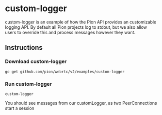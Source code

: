 # custom-logger
custom-logger is an example of how the Pion API provides an customizable
logging API. By default all Pion projects log to stdout, but we also allow
users to override this and process messages however they want.

## Instructions
### Download custom-logger
```
go get github.com/pion/webrtc/v2/examples/custom-logger
```

### Run custom-logger
`custom-logger`


You should see messages from our customLogger, as two PeerConnections start a session
